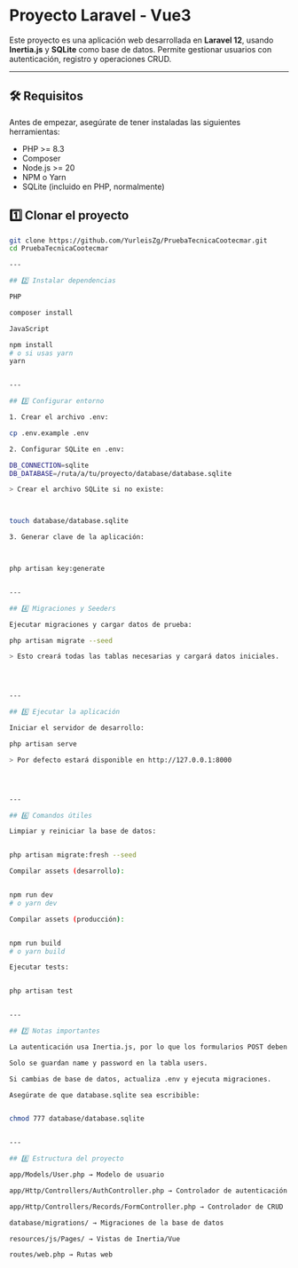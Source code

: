 
# Proyecto Laravel - Vue3

Este proyecto es una aplicación web desarrollada en **Laravel 12**, usando **Inertia.js** y **SQLite** como base de datos. Permite gestionar usuarios con autenticación, registro y operaciones CRUD.

---

## 🛠 Requisitos

Antes de empezar, asegúrate de tener instaladas las siguientes herramientas:

- PHP >= 8.3  
- Composer  
- Node.js >= 20  
- NPM o Yarn  
- SQLite (incluido en PHP, normalmente)


## 1️⃣ Clonar el proyecto

```bash
git clone https://github.com/YurleisZg/PruebaTecnicaCootecmar.git
cd PruebaTecnicaCootecmar

---

## 2️⃣ Instalar dependencias

PHP

composer install

JavaScript

npm install
# o si usas yarn
yarn


---

## 3️⃣ Configurar entorno

1. Crear el archivo .env:

cp .env.example .env

2. Configurar SQLite en .env:

DB_CONNECTION=sqlite
DB_DATABASE=/ruta/a/tu/proyecto/database/database.sqlite

> Crear el archivo SQLite si no existe:



touch database/database.sqlite

3. Generar clave de la aplicación:



php artisan key:generate


---

## 4️⃣ Migraciones y Seeders

Ejecutar migraciones y cargar datos de prueba:

php artisan migrate --seed

> Esto creará todas las tablas necesarias y cargará datos iniciales.




---

## 5️⃣ Ejecutar la aplicación

Iniciar el servidor de desarrollo:

php artisan serve

> Por defecto estará disponible en http://127.0.0.1:8000




---

## 6️⃣ Comandos útiles

Limpiar y reiniciar la base de datos:


php artisan migrate:fresh --seed

Compilar assets (desarrollo):


npm run dev
# o yarn dev

Compilar assets (producción):


npm run build
# o yarn build

Ejecutar tests:


php artisan test


---

## 7️⃣ Notas importantes

La autenticación usa Inertia.js, por lo que los formularios POST deben ser manejados con form.post('/login').

Solo se guardan name y password en la tabla users.

Si cambias de base de datos, actualiza .env y ejecuta migraciones.

Asegúrate de que database.sqlite sea escribible:


chmod 777 database/database.sqlite


---

## 8️⃣ Estructura del proyecto

app/Models/User.php → Modelo de usuario

app/Http/Controllers/AuthController.php → Controlador de autenticación

app/Http/Controllers/Records/FormController.php → Controlador de CRUD

database/migrations/ → Migraciones de la base de datos

resources/js/Pages/ → Vistas de Inertia/Vue

routes/web.php → Rutas web



